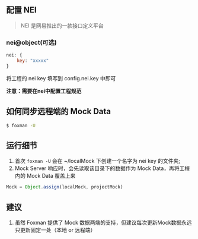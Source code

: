 ## 配置 NEI
> NEI 是网易推出的一款接口定义平台

### nei@object(可选)
```javascript
nei: {
    key: "xxxxx"
}
```
将工程的 nei key 填写到 config.nei.key 中即可

**注意：需要在nei中配置工程规范**

## 如何同步远程端的 Mock Data
```bash
$ foxman -U
```

## 运行细节
1. 首次 `foxman -U` 会在 ~/localMock 下创建一个名字为 nei key 的文件夹;
2. Mock Server 响应时，会先读取该目录下的数据作为 Mock Data，再将工程内的 Mock Data 覆盖上来   
```javascript
Mock = Object.assign(localMock, projectMock)
```

## 建议
1. 虽然 Foxman 提供了 Mock 数据两端的支持，但建议每次更新Mock数据永远只更新固定一处（本地 or 远程端）
